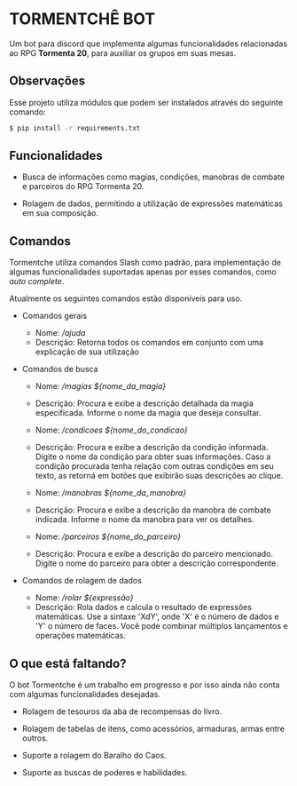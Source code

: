 # TORMENTCHÊ BOT

Um bot para discord que implementa algumas funcionalidades relacionadas ao RPG **Tormenta 20**, para auxiliar os grupos em suas mesas.

## Observações

Esse projeto utiliza módulos que podem ser instalados através do seguinte comando:

```bash
$ pip install -r requirements.txt
```

## Funcionalidades

- Busca de informações como magias, condições, manobras de combate e parceiros do RPG Tormenta 20.

- Rolagem de dados, permitindo a utilização de expressões matemáticas em sua composição.

## Comandos

Tormentche utiliza comandos Slash como padrão, para implementação de algumas funcionalidades suportadas apenas por esses comandos, como _auto complete_.

Atualmente os seguintes comandos estão disponíveis para uso.

- Comandos gerais

  - Nome: _/ajuda_
  - Descrição: Retorna todos os comandos em conjunto com uma explicação de sua utilização

- Comandos de busca

  - Nome: _/magias ${nome_da_magia}_
  - Descrição: Procura e exibe a descrição detalhada da magia especificada. Informe o nome da magia que deseja consultar.

  - Nome: _/condicoes ${nome_do_condicao}_
  - Descrição: Procura e exibe a descrição da condição informada. Digite o nome da condição para obter suas informações. Caso a condição procurada tenha relação com outras condições em seu texto, as retorná em botões que exibirão suas descrições ao clique.

  - Nome: _/manobras ${nome_da_manobra}_
  - Descrição: Procura e exibe a descrição da manobra de combate indicada. Informe o nome da manobra para ver os detalhes.

  - Nome: _/parceiros ${nome_do_parceiro}_
  - Descrição: Procura e exibe a descrição do parceiro mencionado. Digite o nome do parceiro para obter a descrição correspondente.

- Comandos de rolagem de dados
  - Nome: _/rolar ${expressão}_
  - Descrição: Rola dados e calcula o resultado de expressões matemáticas. Use a sintaxe 'XdY', onde 'X' é o número de dados e 'Y' o número de faces. Você pode combinar múltiplos lançamentos e operações matemáticas.

## O que está faltando?

O bot Tormentche é um trabalho em progresso e por isso ainda não conta com algumas funcionalidades desejadas.

- Rolagem de tesouros da aba de recompensas do livro.

- Rolagem de tabelas de itens, como acessórios, armaduras, armas entre outros.

- Suporte a rolagem do Baralho do Caos.

- Suporte as buscas de poderes e habilidades.
